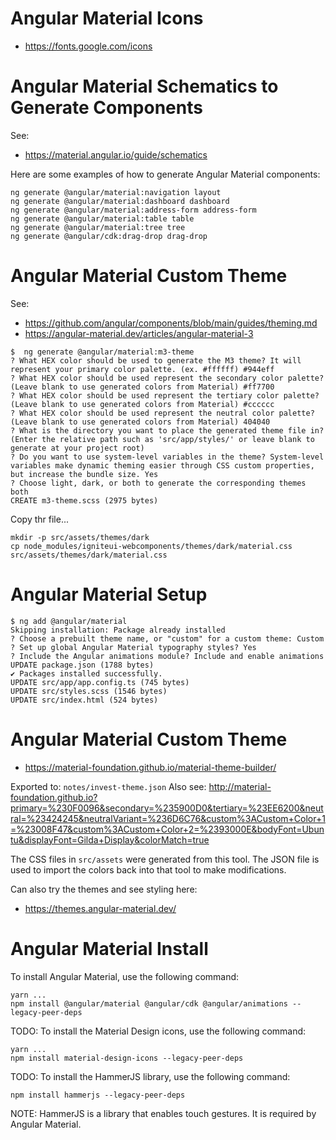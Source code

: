 # Angular Material Icons

- https://fonts.google.com/icons

# Angular Material Schematics to Generate Components

See:
- https://material.angular.io/guide/schematics

Here are some examples of how to generate Angular Material components:
```shell
ng generate @angular/material:navigation layout
ng generate @angular/material:dashboard dashboard
ng generate @angular/material:address-form address-form
ng generate @angular/material:table table
ng generate @angular/material:tree tree
ng generate @angular/cdk:drag-drop drag-drop
```

# Angular Material Custom Theme

See:
- https://github.com/angular/components/blob/main/guides/theming.md
- https://angular-material.dev/articles/angular-material-3

```shell
$  ng generate @angular/material:m3-theme
? What HEX color should be used to generate the M3 theme? It will represent your primary color palette. (ex. #ffffff) #944eff
? What HEX color should be used represent the secondary color palette? (Leave blank to use generated colors from Material) #ff7700
? What HEX color should be used represent the tertiary color palette? (Leave blank to use generated colors from Material) #cccccc
? What HEX color should be used represent the neutral color palette? (Leave blank to use generated colors from Material) 404040
? What is the directory you want to place the generated theme file in? (Enter the relative path such as 'src/app/styles/' or leave blank to generate at your project root) 
? Do you want to use system-level variables in the theme? System-level variables make dynamic theming easier through CSS custom properties, but increase the bundle size. Yes
? Choose light, dark, or both to generate the corresponding themes both
CREATE m3-theme.scss (2975 bytes)
```

Copy thr file...
```shell
mkdir -p src/assets/themes/dark
cp node_modules/igniteui-webcomponents/themes/dark/material.css src/assets/themes/dark/material.css
```

# Angular Material Setup

```shell
$ ng add @angular/material
Skipping installation: Package already installed
? Choose a prebuilt theme name, or "custom" for a custom theme: Custom
? Set up global Angular Material typography styles? Yes
? Include the Angular animations module? Include and enable animations
UPDATE package.json (1788 bytes)
✔ Packages installed successfully.
UPDATE src/app/app.config.ts (745 bytes)
UPDATE src/styles.scss (1546 bytes)
UPDATE src/index.html (524 bytes)
```

# Angular Material Custom Theme

- https://material-foundation.github.io/material-theme-builder/

Exported to: `notes/invest-theme.json`
Also see: http://material-foundation.github.io?primary=%230F0096&secondary=%235900D0&tertiary=%23EE6200&neutral=%23424245&neutralVariant=%236D6C76&custom%3ACustom+Color+1=%23008F47&custom%3ACustom+Color+2=%2393000E&bodyFont=Ubuntu&displayFont=Gilda+Display&colorMatch=true

The CSS files in `src/assets` were generated from this tool. The JSON file is used to import the colors back into that tool to make modifications.

Can also try the themes and see styling here:
- https://themes.angular-material.dev/

# Angular Material Install

To install Angular Material, use the following command:

```shell
yarn ...
npm install @angular/material @angular/cdk @angular/animations --legacy-peer-deps
```

TODO: To install the Material Design icons, use the following command:

```shell
yarn ...
npm install material-design-icons --legacy-peer-deps
```

TODO: To install the HammerJS library, use the following command:

```shell
npm install hammerjs --legacy-peer-deps
```

NOTE: HammerJS is a library that enables touch gestures. It is required by Angular Material.
